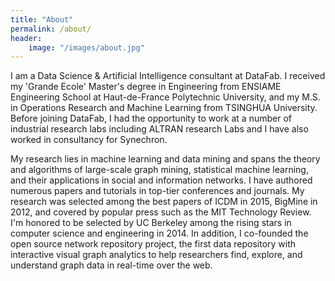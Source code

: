 ```yaml
---
title: "About"
permalink: /about/
header:
    image: "/images/about.jpg"
---
```


I am a Data Science & Artificial Intelligence consultant at DataFab. I received my 'Grande Ecole' Master's degree in Engineering from ENSIAME Engineering School at Haut-de-France Polytechnic University, and my M.S. in Operations Research and Machine Learning from TSINGHUA University. Before joining DataFab, I had the opportunity to work at a number of industrial research labs including ALTRAN research Labs and I have also worked in consultancy for Synechron.

My research lies in machine learning and data mining and spans the theory and algorithms of large-scale graph mining, statistical machine learning, and their applications in social and information networks. I have authored numerous papers and tutorials in top-tier conferences and journals. My research was selected among the best papers of ICDM in 2015, BigMine in 2012, and covered by popular press such as the MIT Technology Review. I'm honored to be selected by UC Berkeley among the rising stars in computer science and engineering in 2014. In addition, I co-founded the open source network repository project, the first data repository with interactive visual graph analytics to help researchers find, explore, and understand graph data in real-time over the web. 
